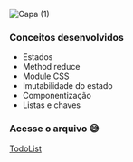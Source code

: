 ![Capa (1)](https://user-images.githubusercontent.com/94193637/188922811-9a249ae0-6851-435f-b1e0-da385ec956b8.png)

### Conceitos desenvolvidos
- Estados
- Method reduce
- Module CSS
- Imutabilidade do estado
- Componentização
- Listas e chaves

### Acesse o arquivo :sweat_smile:

<a href=https://desafio01-react-2022.vercel.app/>TodoList</a>
